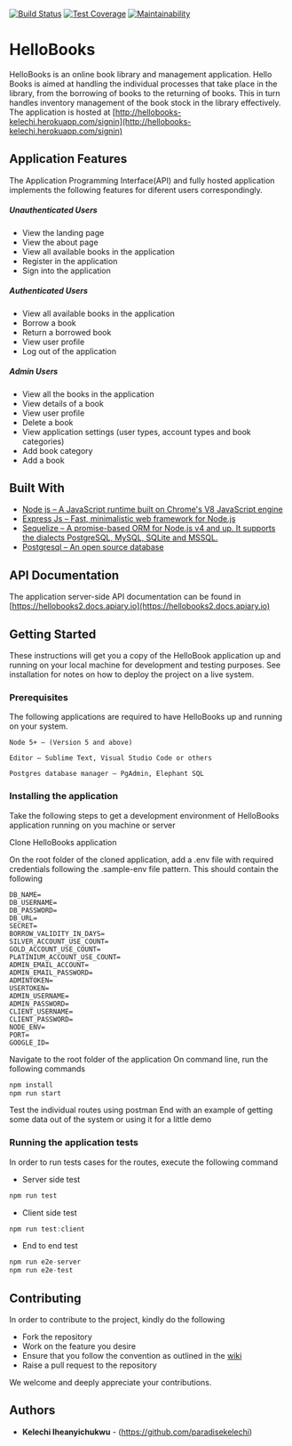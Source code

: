 [![Build Status](https://travis-ci.org/paradisekelechi/HelloBooks.svg?branch=development)](https://travis-ci.org/paradisekelechi/HelloBooks)
[![Test Coverage](https://api.codeclimate.com/v1/badges/9fc290d018cbb3c1041c/test_coverage)](https://codeclimate.com/github/paradisekelechi/HelloBooks/test_coverage)
[![Maintainability](https://api.codeclimate.com/v1/badges/9fc290d018cbb3c1041c/maintainability)](https://codeclimate.com/github/paradisekelechi/HelloBooks/maintainability)
# HelloBooks

HelloBooks is an online book library and management application. Hello Books is aimed at handling the individual processes that take place in the library, from the borrowing of books to the returning of books. This in turn handles inventory management of the book stock in the library effectively.
The application is hosted at [http://hellobooks-kelechi.herokuapp.com/signin](http://hellobooks-kelechi.herokuapp.com/signin)

## Application Features

The Application Programming Interface(API) and fully hosted application implements the following features for diferent users correspondingly.

##### Unauthenticated Users
- View the landing page
- View the about page
- View all available books in the application
- Register in the application
- Sign into the application

##### Authenticated Users
- View all available books in the application
- Borrow a book
- Return a borrowed book
- View user profile
- Log out of the application

##### Admin Users
- View all the books in the application
- View details of a book
- View user profile
- Delete a book
- View application settings (user types, account types and book categories)
- Add book category
- Add a book

## Built With

* [Node js – A JavaScript runtime built on Chrome's V8 JavaScript engine ](https://nodejs.org/en/)
* [Express Js – Fast, minimalistic web framework for Node.js ](https://expressjs.com)
* [Sequelize – A promise-based ORM for Node.js v4 and up. It supports the dialects PostgreSQL, MySQL, SQLite and MSSQL. ](http://docs.sequelizejs.com)
* [Postgresql – An open source database ](https://www.postgresql.org/)

## API Documentation

The application server-side API documentation can be found in [https://hellobooks2.docs.apiary.io](https://hellobooks2.docs.apiary.io)

## Getting Started

These instructions will get you a copy of the HelloBook application up and running on your local machine for development and testing purposes. See installation for notes on how to deploy the project on a live system.

### Prerequisites

The following applications are required to have HelloBooks up and running on your system.

```
Node 5+ – (Version 5 and above)
```
```
Editor – Sublime Text, Visual Studio Code or others
```
```
Postgres database manager – PgAdmin, Elephant SQL
```

### Installing the application

Take the following steps to get a development environment of HelloBooks application running on you machine or server

Clone HelloBooks application

On the root folder of the cloned application, add a .env file with required credentials following the .sample-env file pattern. This should contain the following

```
DB_NAME=
DB_USERNAME=
DB_PASSWORD=
DB_URL=
SECRET=
BORROW_VALIDITY_IN_DAYS=
SILVER_ACCOUNT_USE_COUNT=
GOLD_ACCOUNT_USE_COUNT=
PLATINIUM_ACCOUNT_USE_COUNT=
ADMIN_EMAIL_ACCOUNT=
ADMIN_EMAIL_PASSWORD=
ADMINTOKEN=
USERTOKEN=
ADMIN_USERNAME=
ADMIN_PASSWORD=
CLIENT_USERNAME=
CLIENT_PASSWORD=
NODE_ENV=
PORT=
GOOGLE_ID=

```
Navigate to the root folder of the application
On command line, run the following commands
```javascript
npm install
npm run start
```
Test the individual routes using postman
End with an example of getting some data out of the system or using it for a little demo

### Running the application tests

In order to run tests cases for the routes, execute the following command
- Server side test
```javascript
npm run test
```

- Client side test
```javascript
npm run test:client
```

- End to end test
```javascript
npm run e2e-server
npm run e2e-test
```

## Contributing

In order to contribute to the project, kindly do the following
- Fork the repository
- Work on the feature you desire
- Ensure that you follow the convention as outlined in the [wiki](https://github.com/paradisekelechi/HelloBooks/wiki)
- Raise a pull request to the repository

We welcome and deeply appreciate your contributions.
## Authors

* **Kelechi Iheanyichukwu** - (https://github.com/paradisekelechi)
